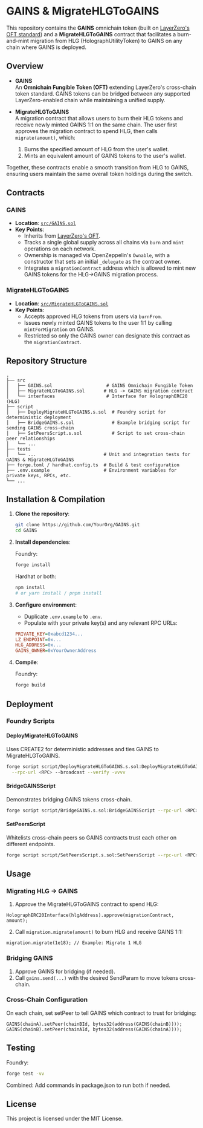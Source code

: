 # GAINS & MigrateHLGToGAINS

This repository contains the **GAINS** omnichain token (built on [LayerZero's OFT standard](https://docs.layerzero.network/v2/developers/evm/oft/quickstart)) and a **MigrateHLGToGAINS** contract that facilitates a burn-and-mint migration from HLG (HolographUtilityToken) to GAINS on any chain where GAINS is deployed.

## Overview

- **GAINS**  
  An **Omnichain Fungible Token (OFT)** extending LayerZero's cross-chain token standard. GAINS tokens can be bridged between any supported LayerZero-enabled chain while maintaining a unified supply.

- **MigrateHLGToGAINS**  
  A migration contract that allows users to burn their HLG tokens and receive newly minted GAINS 1:1 on the same chain. The user first approves the migration contract to spend HLG, then calls `migrate(amount)`, which:
  1. Burns the specified amount of HLG from the user's wallet.
  2. Mints an equivalent amount of GAINS tokens to the user's wallet.

Together, these contracts enable a smooth transition from HLG to GAINS, ensuring users maintain the same overall token holdings during the switch.

## Contracts

### GAINS

- **Location**: [`src/GAINS.sol`](./src/GAINS.sol)
- **Key Points**:
  - Inherits from [LayerZero's OFT](https://github.com/LayerZero-Labs/LayerZero-v2/tree/main/packages/layerzero-v2/evm/oapp/contracts/oft).
  - Tracks a single global supply across all chains via `burn` and `mint` operations on each network.
  - Ownership is managed via OpenZeppelin's `Ownable`, with a constructor that sets an initial `_delegate` as the contract owner.
  - Integrates a `migrationContract` address which is allowed to mint new GAINS tokens for the HLG->GAINS migration process.

### MigrateHLGToGAINS

- **Location**: [`src/MigrateHLGToGAINS.sol`](./src/MigrateHLGToGAINS.sol)
- **Key Points**:
  - Accepts approved HLG tokens from users via `burnFrom`.
  - Issues newly minted GAINS tokens to the user 1:1 by calling `mintForMigration` on GAINS.
  - Restricted so only the GAINS owner can designate this contract as the `migrationContract`.

## Repository Structure

```
.
├── src
│   ├── GAINS.sol                    # GAINS Omnichain Fungible Token
│   ├── MigrateHLGToGAINS.sol       # HLG -> GAINS migration contract
│   └── interfaces                   # Interface for HolographERC20 (HLG)
├── script
│   ├── DeployMigrateHLGToGAINS.s.sol  # Foundry script for deterministic deployment
│   ├── BridgeGAINS.s.sol              # Example bridging script for sending GAINS cross-chain
│   ├── SetPeersScript.s.sol           # Script to set cross-chain peer relationships
│   └── ...
├── tests
│   └── ...                         # Unit and integration tests for GAINS & MigrateHLGToGAINS
├── forge.toml / hardhat.config.ts  # Build & test configuration
├── .env.example                    # Environment variables for private keys, RPCs, etc.
└── ...
```

## Installation & Compilation

1. **Clone the repository**:

   ```bash
   git clone https://github.com/YourOrg/GAINS.git
   cd GAINS
   ```

2. **Install dependencies**:

   Foundry:

   ```bash
   forge install
   ```

   Hardhat or both:

   ```bash
   npm install
   # or yarn install / pnpm install
   ```

3. **Configure environment**:

   - Duplicate `.env.example` to `.env`.
   - Populate with your private key(s) and any relevant RPC URLs:

   ```ini
   PRIVATE_KEY=0xabcd1234...
   LZ_ENDPOINT=0x...
   HLG_ADDRESS=0x...
   GAINS_OWNER=0xYourOwnerAddress
   ```

4. **Compile**:

   Foundry:

   ```bash
   forge build
   ```

## Deployment

### Foundry Scripts

#### DeployMigrateHLGToGAINS

Uses CREATE2 for deterministic addresses and ties GAINS to MigrateHLGToGAINS.

```bash
forge script script/DeployMigrateHLGToGAINS.s.sol:DeployMigrateHLGToGAINS \
  --rpc-url <RPC> --broadcast --verify -vvvv
```

#### BridgeGAINSScript

Demonstrates bridging GAINS tokens cross-chain.

```bash
forge script script/BridgeGAINS.s.sol:BridgeGAINSScript --rpc-url <RPC> --broadcast -vvvv
```

#### SetPeersScript

Whitelists cross-chain peers so GAINS contracts trust each other on different endpoints.

```bash
forge script script/SetPeersScript.s.sol:SetPeersScript --rpc-url <RPC> --broadcast -vvvv
```

## Usage

### Migrating HLG -> GAINS

1. Approve the MigrateHLGToGAINS contract to spend HLG:

```solidity
HolographERC20Interface(hlgAddress).approve(migrationContract, amount);
```

2. Call `migration.migrate(amount)` to burn HLG and receive GAINS 1:1:

```solidity
migration.migrate(1e18); // Example: Migrate 1 HLG
```

### Bridging GAINS

1. Approve GAINS for bridging (if needed).
2. Call `gains.send(...)` with the desired SendParam to move tokens cross-chain.

### Cross-Chain Configuration

On each chain, set setPeer to tell GAINS which contract to trust for bridging:

```solidity
GAINS(chainA).setPeer(chainBId, bytes32(address(GAINS(chainB))));
GAINS(chainB).setPeer(chainAId, bytes32(address(GAINS(chainA))));
```

## Testing

Foundry:

```bash
forge test -vv
```

Combined: Add commands in package.json to run both if needed.

## License

This project is licensed under the MIT License.
